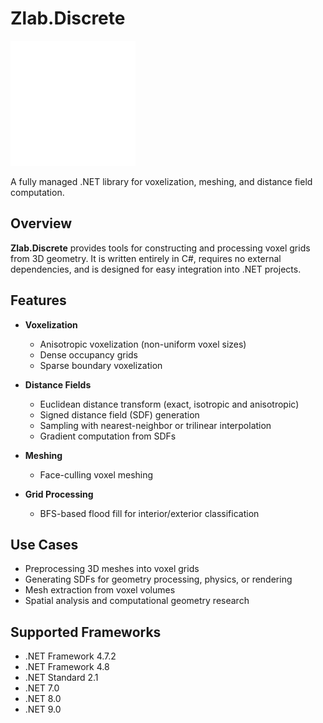 # Zlab.Discrete
<img alt="Icon" src="images/icon_dark_trans.png" width="200">

A fully managed .NET library for voxelization, meshing, and distance field computation.

## Overview

**Zlab.Discrete** provides tools for constructing and processing voxel grids from 3D geometry. It is written entirely in C#, requires no external dependencies, and is designed for easy integration into .NET projects.

## Features

- **Voxelization**
  - Anisotropic voxelization (non-uniform voxel sizes)
  - Dense occupancy grids
  - Sparse boundary voxelization

- **Distance Fields**
  - Euclidean distance transform (exact, isotropic and anisotropic)
  - Signed distance field (SDF) generation
  - Sampling with nearest-neighbor or trilinear interpolation
  - Gradient computation from SDFs

- **Meshing**
  - Face-culling voxel meshing

- **Grid Processing**
  - BFS-based flood fill for interior/exterior classification

## Use Cases
- Preprocessing 3D meshes into voxel grids
- Generating SDFs for geometry processing, physics, or rendering
- Mesh extraction from voxel volumes
- Spatial analysis and computational geometry research


## Supported Frameworks
- .NET Framework 4.7.2
- .NET Framework 4.8
- .NET Standard 2.1
- .NET 7.0
- .NET 8.0
- .NET 9.0